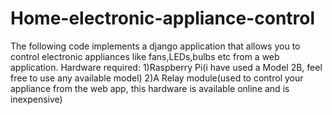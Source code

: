# Home-electronic-appliance-control
The following code implements a django application that allows you to control electronic appliances like fans,LEDs,bulbs etc from a web application.
Hardware required:
1)Raspberry Pi(i have used a Model 2B, feel free to use any available model)
2)A Relay module(used to control your appliance from the web app, this hardware is available online and is inexpensive)
